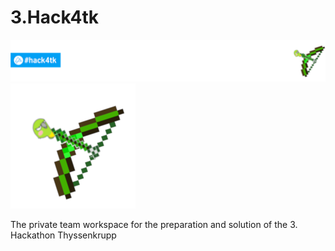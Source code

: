 # 3.Hack4tk
![Hack4tk](Bases/Hack4tk.png) 		 ![Logo](Bases/BoW.png)

The private team workspace for the preparation and solution of the 3. Hackathon Thyssenkrupp
